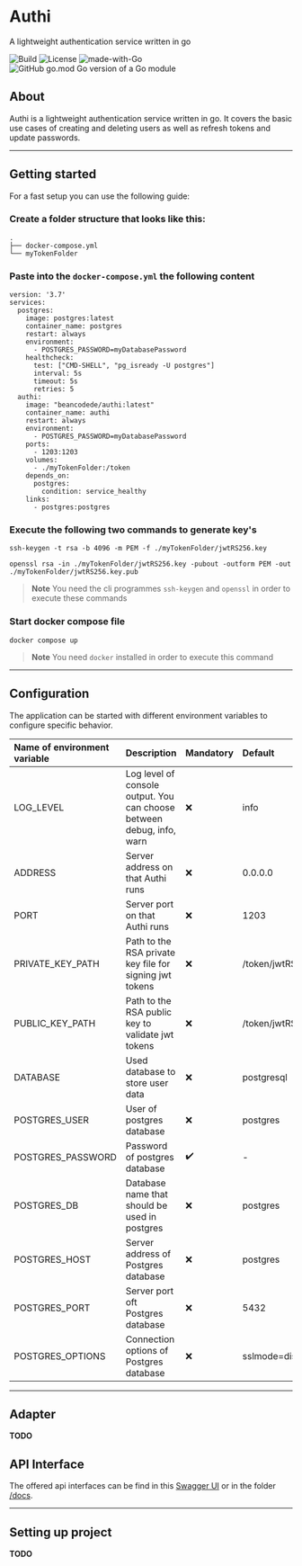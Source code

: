 # Authi
A lightweight authentication service written in go

![Build](https://img.shields.io/github/workflow/status/BeanCodeDe/authi/MainPipeline.svg)
![License](https://img.shields.io/github/license/BeanCodeDe/authi.svg)
![made-with-Go](https://img.shields.io/badge/Made%20with-Go-1f425f.svg)
![GitHub go.mod Go version of a Go module](https://img.shields.io/github/go-mod/go-version/BeanCodeDe/authi.svg)

## About
Authi is a lightweight authentication service written in go. It covers the basic use cases of creating and deleting users as well as refresh tokens and update passwords.

---

## Getting started

For a fast setup you can use the following guide:

### Create a folder structure that looks like this:
```
.
├── docker-compose.yml
└── myTokenFolder
```

### Paste into the `docker-compose.yml` the following content

```
version: '3.7'
services:
  postgres:
    image: postgres:latest
    container_name: postgres
    restart: always
    environment: 
      - POSTGRES_PASSWORD=myDatabasePassword
    healthcheck:
      test: ["CMD-SHELL", "pg_isready -U postgres"]
      interval: 5s
      timeout: 5s
      retries: 5 
  authi:
    image: "beancodede/authi:latest"
    container_name: authi
    restart: always
    environment: 
      - POSTGRES_PASSWORD=myDatabasePassword
    ports:
      - 1203:1203
    volumes: 
      - ./myTokenFolder:/token
    depends_on:
      postgres:
        condition: service_healthy
    links:
      - postgres:postgres
```

### Execute the following two commands to generate key's
```
ssh-keygen -t rsa -b 4096 -m PEM -f ./myTokenFolder/jwtRS256.key
```
```
openssl rsa -in ./myTokenFolder/jwtRS256.key -pubout -outform PEM -out ./myTokenFolder/jwtRS256.key.pub
```

>**Note**
>You need the cli programmes `ssh-keygen` and `openssl` in order to execute these commands

### Start docker compose file

```
docker compose up
```

>**Note**
>You need `docker` installed in order to execute this command

---

## Configuration

The application can be started with different environment variables to configure specific behavior.


| Name of environment variable | Description                                                           | Mandatory          | Default                 |
|:-----------------------------|:----------------------------------------------------------------------|:-------------------|:------------------------|
| LOG_LEVEL                    | Log level of console output. You can choose between debug, info, warn | :x:                | info                    |
| ADDRESS                      | Server address on that Authi runs                                     | :x:                | 0.0.0.0                 |
| PORT                         | Server port on that Authi runs                                        | :x:                | 1203                    |
| PRIVATE_KEY_PATH             | Path to the RSA private key file for signing jwt tokens               | :x:                | /token/jwtRS256.key     |
| PUBLIC_KEY_PATH              | Path to the RSA public key to validate jwt tokens                     | :x:                | /token/jwtRS256.key.pub |
| DATABASE                     | Used database to store user data                                      | :x:                | postgresql              |
| POSTGRES_USER                | User of postgres database                                             | :x:                | postgres                |
| POSTGRES_PASSWORD            | Password of postgres database                                         | :heavy_check_mark: | -                       |
| POSTGRES_DB                  | Database name that should be used in postgres                         | :x:                | postgres                |
| POSTGRES_HOST                | Server address of Postgres database                                   | :x:                | postgres                |
| POSTGRES_PORT                | Server port oft Postgres database                                     | :x:                | 5432                    |
| POSTGRES_OPTIONS             | Connection options of Postgres database                               | :x:                | sslmode=disable         |

---

## Adapter

**TODO**

## API Interface
The offered api interfaces can be find in this [Swagger UI](https://beancodede.github.io/authi/) or in the folder [/docs](https://github.com/BeanCodeDe/authi/tree/main/docs).


---

## Setting up project
**TODO**